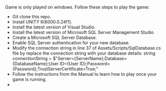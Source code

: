 Game is only played on windows. Follow these steps to play the game:
* Git clone this repo.
* Install UNITY 6(6000.0.24f1).
* Install the latest version of Visual Studio.
* Install the latest version of Microsoft SQL Server Management Studio
* Create a Microsoft SQL Server Database.
* Enable SQL Server authentication for your new database.
* Modify the connection string in line 37 of Assets/Scripts/SqlDatabase.cs file by replace the connection string with your database details: string connectionString = $"Server={ServerName};Database={DatabaseName};User ID={User ID};Password={Password};TrustServerCertificate=True;"
* Follow the instructions from the Manual to learn how to play once your game is running.
* 
